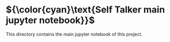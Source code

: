 # ${\color{cyan}\text{Self Talker main jupyter notebook}}$

This directory contains the main jupyter notebook of this project.
